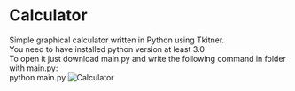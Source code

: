# Calculator
Simple graphical calculator written in Python using Tkitner. </br>
You need to have installed python version at least 3.0 </br>
To open it just download main.py and write the following command in folder with main.py: </br>
python main.py
![Calculator](https://user-images.githubusercontent.com/88829405/132956800-a4f79e3e-2ba5-40ff-b696-4590a578ef48.jpg)

